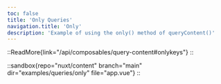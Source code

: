 ```yaml
---
toc: false
title: 'Only Queries'
navigation.title: 'Only'
description: 'Example of using the only() method of queryContent()'
---
```


::ReadMore{link="/api/composables/query-content#onlykeys"}
::

::sandbox{repo="nuxt/content" branch="main" dir="examples/queries/only" file="app.vue"}
::
